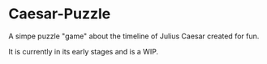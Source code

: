 # Caesar-Puzzle
A simpe puzzle "game" about the timeline of Julius Caesar created for fun.

It is currently in its early stages and is a WIP.
